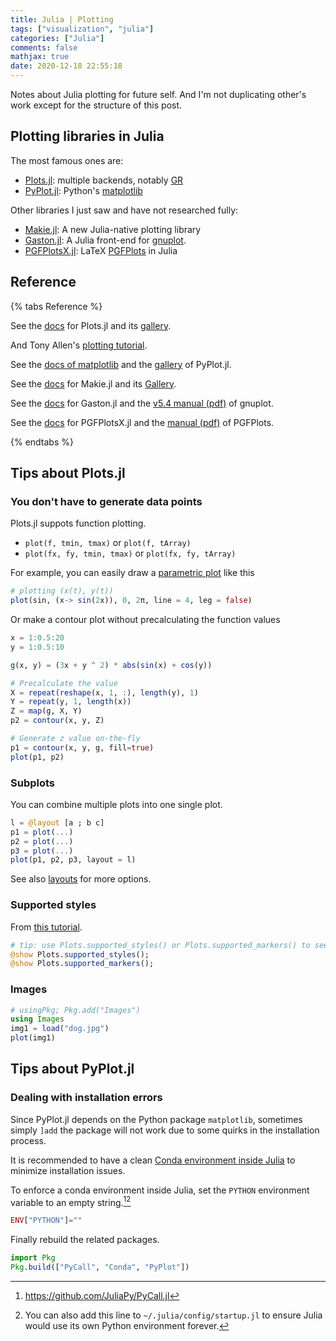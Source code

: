```yaml
---
title: Julia | Plotting
tags: ["visualization", "julia"]
categories: ["Julia"]
comments: false
mathjax: true
date: 2020-12-18 22:55:18
---
```


Notes about Julia plotting for future self. And I'm not duplicating other's work except for the structure of this post.

<!-- more -->

## Plotting libraries in Julia

The most famous ones are:
- [Plots.jl](https://github.com/JuliaPlots/Plots.jl): multiple backends, notably [GR](https://github.com/jheinen/GR.jl)
- [PyPlot.jl](https://github.com/JuliaPy/PyPlot.jl): Python's [matplotlib](https://matplotlib.org/)

Other libraries I just saw and have not researched fully:
- [Makie.jl](https://github.com/JuliaPlots/Makie.jl): A new Julia-native plotting library
- [Gaston.jl](https://github.com/mbaz/Gaston.jl): A Julia front-end for [gnuplot](http://www.gnuplot.info/).
- [PGFPlotsX.jl](https://github.com/KristofferC/PGFPlotsX.jl): LaTeX [PGFPlots](https://www.overleaf.com/learn/latex/pgfplots_package) in Julia

## Reference

{% tabs Reference %}
<!-- tab Plots.jl -->

See the [docs](http://docs.juliaplots.org/latest/) for Plots.jl and its [gallery](https://goropikari.github.io/PlotsGallery.jl/).

And Tony Allen's [plotting tutorial](https://www.math.purdue.edu/~allen450/Plotting-Tutorial.html).

<!-- endtab -->

<!-- tab PyPlot.jl -->

See the [docs of matplotlib](https://matplotlib.org/) and the [gallery](https://gist.github.com/gizmaa/7214002) of PyPlot.jl.

<!-- endtab -->

<!-- tab Makie.jl -->

See the [docs](http://makie.juliaplots.org/stable/) for Makie.jl and its [Gallery](http://juliaplots.org/MakieReferenceImages/gallery/index.html).

<!-- endtab -->

<!-- tab Gaston.jl -->

See the [docs](https://mbaz.github.io/Gaston.jl/stable/) for Gaston.jl and the [v5.4 manual (pdf)](http://www.gnuplot.info/docs_5.4/Gnuplot_5_4.pdf) of gnuplot.

<!-- endtab -->

<!-- tab PGFPlotsX.jl -->

See the [docs](https://kristofferc.github.io/PGFPlotsX.jl/stable/) for PGFPlotsX.jl and the [manual (pdf)](http://pgfplots.sourceforge.net/pgfplots.pdf) of PGFPlots.

<!-- endtab -->

{% endtabs %}

## Tips about Plots.jl

### You don't have to generate data points

Plots.jl suppots function plotting.

- `plot(f, tmin, tmax)` or `plot(f, tArray)`
- `plot(fx, fy, tmin, tmax)` or `plot(fx, fy, tArray)`

For example, you can easily draw a [parametric plot](http://docs.juliaplots.org/latest/generated/gr/#gr-ref3) like this

```julia
# plotting (x(t), y(t))
plot(sin, (x-> sin(2x)), 0, 2π, line = 4, leg = false)
```

Or make a contour plot without precalculating the function values

```julia
x = 1:0.5:20
y = 1:0.5:10

g(x, y) = (3x + y ^ 2) * abs(sin(x) + cos(y))

# Precalculate the value
X = repeat(reshape(x, 1, :), length(y), 1)
Y = repeat(y, 1, length(x))
Z = map(g, X, Y)
p2 = contour(x, y, Z)

# Generate z value on-the-fly
p1 = contour(x, y, g, fill=true)
plot(p1, p2)
```

### Subplots

You can combine multiple plots into one single plot.

```julia
l = @layout [a ; b c]
p1 = plot(...)
p2 = plot(...)
p3 = plot(...)
plot(p1, p2, p3, layout = l)
```

See also [layouts](http://docs.juliaplots.org/latest/layouts/#layouts) for more options.

### Supported styles

From [this tutorial](https://www.math.purdue.edu/~allen450/Plotting-Tutorial.html).

```julia
# tip: use Plots.supported_styles() or Plots.supported_markers() to see which linestyles or markershapes you can use
@show Plots.supported_styles();
@show Plots.supported_markers();
```

### Images

```julia
# usingPkg; Pkg.add("Images")
using Images
img1 = load("dog.jpg")
plot(img1)
```

## Tips about PyPlot.jl

### Dealing with installation errors

Since PyPlot.jl depends on the Python package `matplotlib`, sometimes simply `]add` the package will not work due to some quirks in the installation process.

It is recommended to have a clean [Conda environment inside Julia](https://github.com/JuliaPy/Conda.jl) to minimize installation issues.

To enforce a conda environment inside Julia, set the `PYTHON` environment variable to an empty string.[^1][^2]

```julia
ENV["PYTHON"]=""
```

Finally rebuild the related packages.

```julia
import Pkg
Pkg.build(["PyCall", "Conda", "PyPlot"])
```

[^1]: <https://github.com/JuliaPy/PyCall.jl>
[^2]: You can also add this line to `~/.julia/config/startup.jl` to ensure Julia would use its own Python environment forever.
